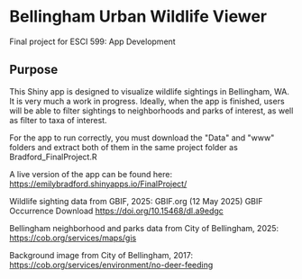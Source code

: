 # Bellingham Urban Wildlife Viewer
Final project for ESCI 599: App Development

## Purpose

This Shiny app is designed to visualize wildlife sightings in Bellingham, WA. It is very much a work in progress. Ideally, when the app is finished, users will be able to filter sightings to neighborhoods and parks of interest, as well as filter to taxa of interest.

For the app to run correctly, you must download the "Data" and "www" folders and extract both of them in the same project folder as Bradford_FinalProject.R

A live version of the app can be found here: https://emilybradford.shinyapps.io/FinalProject/

Wildlife sighting data from GBIF, 2025: GBIF.org (12 May 2025) GBIF Occurrence Download https://doi.org/10.15468/dl.a9edgc

Bellingham neighborhood and parks data from City of Bellingham, 2025: https://cob.org/services/maps/gis

Background image from City of Bellingham, 2017: https://cob.org/services/environment/no-deer-feeding

